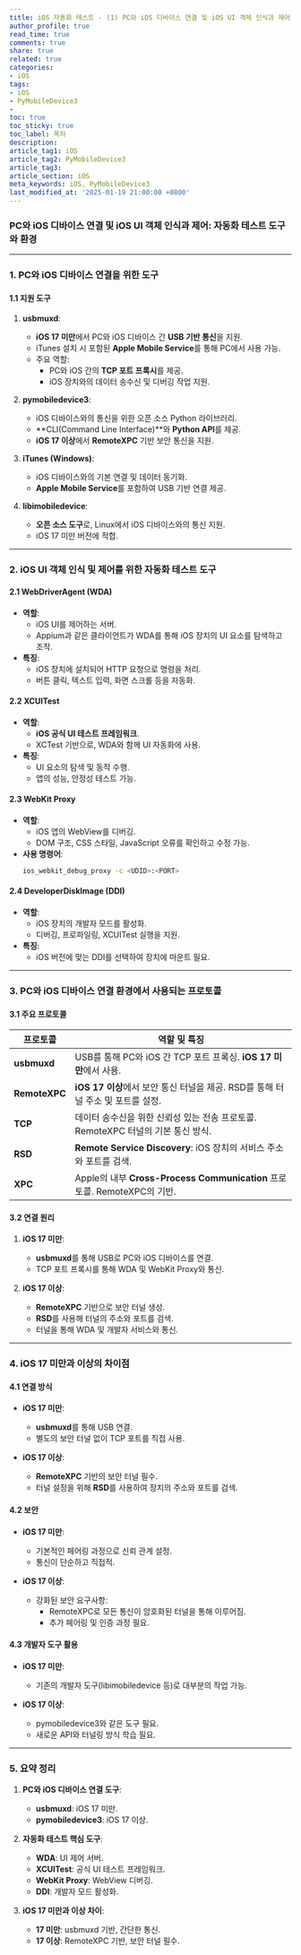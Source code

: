 ```yaml
---
title: iOS 자동화 테스트 - (1) PC와 iOS 디바이스 연결 및 iOS UI 객체 인식과 제어(자동화 테스트 도구와 환경)
author_profile: true
read_time: true
comments: true
share: true
related: true
categories:
- iOS
tags:
- iOS
- PyMobileDevice3
- 
toc: true
toc_sticky: true
toc_label: 목차
description: 
article_tag1: iOS
article_tag2: PyMobileDevice3
article_tag3: 
article_section: iOS
meta_keywords: iOS, PyMobileDevice3
last_modified_at: '2025-01-19 21:00:00 +0800'
---
```



### **PC와 iOS 디바이스 연결 및 iOS UI 객체 인식과 제어: 자동화 테스트 도구와 환경**

---

### **1. PC와 iOS 디바이스 연결을 위한 도구**

#### **1.1 지원 도구**
1. **usbmuxd**:
   - **iOS 17 미만**에서 PC와 iOS 디바이스 간 **USB 기반 통신**을 지원.
   - iTunes 설치 시 포함된 **Apple Mobile Service**를 통해 PC에서 사용 가능.
   - 주요 역할:
     - PC와 iOS 간의 **TCP 포트 프록시**를 제공.
     - iOS 장치와의 데이터 송수신 및 디버깅 작업 지원.

2. **pymobiledevice3**:
   - iOS 디바이스와의 통신을 위한 오픈 소스 Python 라이브러리.
   - **CLI(Command Line Interface)**와 **Python API**를 제공.
   - **iOS 17 이상**에서 **RemoteXPC** 기반 보안 통신을 지원.

3. **iTunes (Windows)**:
   - iOS 디바이스와의 기본 연결 및 데이터 동기화.
   - **Apple Mobile Service**를 포함하여 USB 기반 연결 제공.

4. **libimobiledevice**:
   - **오픈 소스 도구**로, Linux에서 iOS 디바이스와의 통신 지원.
   - iOS 17 미만 버전에 적합.

---

### **2. iOS UI 객체 인식 및 제어를 위한 자동화 테스트 도구**

#### **2.1 WebDriverAgent (WDA)**
- **역할**:
  - iOS UI를 제어하는 서버.
  - Appium과 같은 클라이언트가 WDA를 통해 iOS 장치의 UI 요소를 탐색하고 조작.
- **특징**:
  - iOS 장치에 설치되어 HTTP 요청으로 명령을 처리.
  - 버튼 클릭, 텍스트 입력, 화면 스크롤 등을 자동화.

#### **2.2 XCUITest**
- **역할**:
  - **iOS 공식 UI 테스트 프레임워크**.
  - XCTest 기반으로, WDA와 함께 UI 자동화에 사용.
- **특징**:
  - UI 요소의 탐색 및 동작 수행.
  - 앱의 성능, 안정성 테스트 가능.

#### **2.3 WebKit Proxy**
- **역할**:
  - iOS 앱의 WebView를 디버깅.
  - DOM 구조, CSS 스타일, JavaScript 오류를 확인하고 수정 가능.
- **사용 명령어**:
  ```bash
  ios_webkit_debug_proxy -c <UDID>:<PORT>
  ```

#### **2.4 DeveloperDiskImage (DDI)**
- **역할**:
  - iOS 장치의 개발자 모드를 활성화.
  - 디버깅, 프로파일링, XCUITest 실행을 지원.
- **특징**:
  - iOS 버전에 맞는 DDI를 선택하여 장치에 마운트 필요.

---

### **3. PC와 iOS 디바이스 연결 환경에서 사용되는 프로토콜**

#### **3.1 주요 프로토콜**

| **프로토콜**         | **역할 및 특징**                                                                 |
|----------------------|-------------------------------------------------------------------------------|
| **usbmuxd**          | USB를 통해 PC와 iOS 간 TCP 포트 프록싱. **iOS 17 미만**에서 사용.                    |
| **RemoteXPC**        | **iOS 17 이상**에서 보안 통신 터널을 제공. RSD를 통해 터널 주소 및 포트를 설정.            |
| **TCP**              | 데이터 송수신을 위한 신뢰성 있는 전송 프로토콜. RemoteXPC 터널의 기본 통신 방식.           |
| **RSD**              | **Remote Service Discovery**: iOS 장치의 서비스 주소와 포트를 검색.                      |
| **XPC**              | Apple의 내부 **Cross-Process Communication** 프로토콜. RemoteXPC의 기반.               |


#### **3.2 연결 원리**

1. **iOS 17 미만**:
   - **usbmuxd**를 통해 USB로 PC와 iOS 디바이스를 연결.
   - TCP 포트 프록시를 통해 WDA 및 WebKit Proxy와 통신.

2. **iOS 17 이상**:
   - **RemoteXPC** 기반으로 보안 터널 생성.
   - **RSD**를 사용해 터널의 주소와 포트를 검색.
   - 터널을 통해 WDA 및 개발자 서비스와 통신.


---


### **4. iOS 17 미만과 이상의 차이점**

#### **4.1 연결 방식**
- **iOS 17 미만**:
  - **usbmuxd**를 통해 USB 연결.
  - 별도의 보안 터널 없이 TCP 포트를 직접 사용.

- **iOS 17 이상**:
  - **RemoteXPC** 기반의 보안 터널 필수.
  - 터널 설정을 위해 **RSD**를 사용하여 장치의 주소와 포트를 검색.

#### **4.2 보안**
- **iOS 17 미만**:
  - 기본적인 페어링 과정으로 신뢰 관계 설정.
  - 통신이 단순하고 직접적.

- **iOS 17 이상**:
  - 강화된 보안 요구사항:
    - RemoteXPC로 모든 통신이 암호화된 터널을 통해 이루어짐.
    - 추가 페어링 및 인증 과정 필요.

#### **4.3 개발자 도구 활용**
- **iOS 17 미만**:
  - 기존의 개발자 도구(libimobiledevice 등)로 대부분의 작업 가능.

- **iOS 17 이상**:
  - pymobiledevice3와 같은 도구 필요.
  - 새로운 API와 터널링 방식 학습 필요.

---

### **5. 요약 정리**

1. **PC와 iOS 디바이스 연결 도구**:
   - **usbmuxd**: iOS 17 미만.
   - **pymobiledevice3**: iOS 17 이상.

2. **자동화 테스트 핵심 도구**:
   - **WDA**: UI 제어 서버.
   - **XCUITest**: 공식 UI 테스트 프레임워크.
   - **WebKit Proxy**: WebView 디버깅.
   - **DDI**: 개발자 모드 활성화.

3. **iOS 17 미만과 이상 차이**:
   - **17 미만**: usbmuxd 기반, 간단한 통신.
   - **17 이상**: RemoteXPC 기반, 보안 터널 필수.
